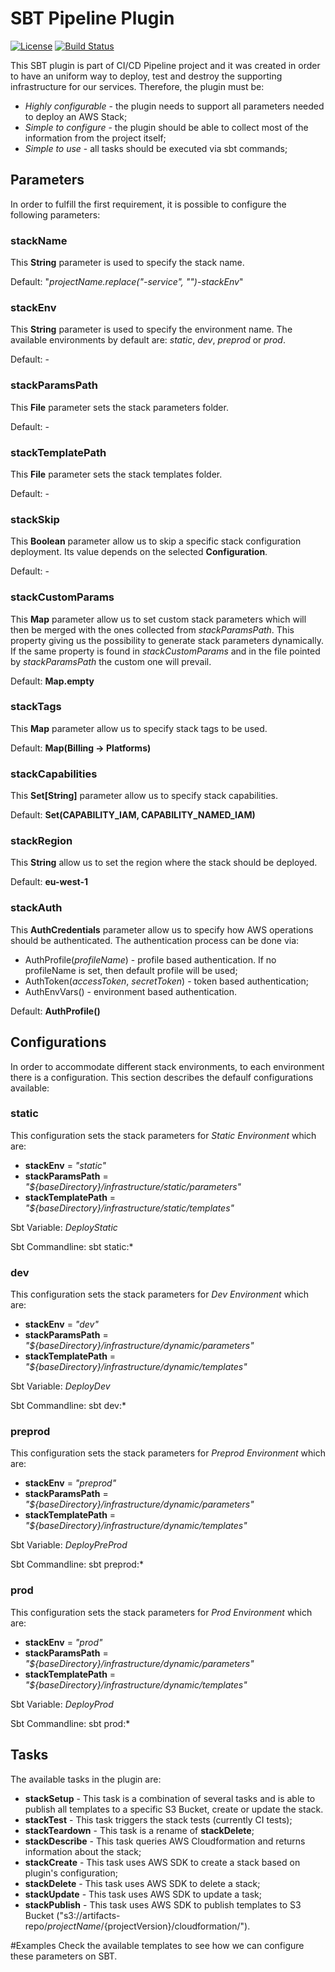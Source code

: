 # SBT Pipeline Plugin

[![License](https://img.shields.io/badge/License-Apache%202.0-blue.svg)](https://opensource.org/licenses/Apache-2.0) [![Build Status](https://jenkins-prod.api-platforms.telegraph.co.uk/job/Pipeline/job/sbt-pipeline-plugin/badge/icon)](https://jenkins-prod.api-platforms.telegraph.co.uk/job/Pipeline/job/sbt-pipeline-plugin/)

This SBT plugin is part of CI/CD Pipeline project and it was created in order to have an uniform way to deploy,
test and destroy the supporting infrastructure for our services. Therefore, the plugin must be:
 * *Highly configurable* - the plugin needs to support all parameters needed to deploy an AWS Stack;
 * *Simple to configure* - the plugin should be able to collect most of the information from the project itself;
 * *Simple to use* - all tasks should be executed via sbt commands;

## Parameters
In order to fulfill the first requirement, it is possible to configure the following parameters:

### stackName
This **String** parameter is used to specify the stack name.  

Default: "*projectName.replace("-service", "")*-*stackEnv*"

### stackEnv
This **String** parameter is used to specify the environment name. The available environments by default 
are: *static*, *dev*, *preprod* or *prod*.

Default: -

### stackParamsPath
This **File** parameter sets the stack parameters folder.

Default: -
 
### stackTemplatePath
This **File** parameter sets the stack templates folder.

Default: -

### stackSkip
This **Boolean** parameter allow us to skip a specific stack configuration deployment. Its value depends on 
the selected **Configuration**.

Default: -

### stackCustomParams
This **Map** parameter allow us to set custom stack parameters which will then be merged with the ones collected 
from *stackParamsPath*. This property giving us the possibility to generate stack parameters dynamically.
If the same property is found in *stackCustomParams* and in the file pointed by *stackParamsPath* the custom one 
will prevail. 

Default: **Map.empty**
 
### stackTags
This **Map** parameter allow us to specify stack tags to be used.

Default: **Map(Billing -> Platforms)**
 
### stackCapabilities 
This **Set[String]** parameter allow us to specify stack capabilities.

Default: **Set(CAPABILITY\_IAM, CAPABILITY\_NAMED\_IAM)**

### stackRegion  
This **String** allow us to set the region where the stack should be deployed.

Default: **eu-west-1**

### stackAuth         
This **AuthCredentials** parameter allow us to specify how AWS operations should be authenticated. The authentication 
process can be done via:
 * AuthProfile(*profileName*) - profile based authentication. If no profileName is set, then default 
 profile will be used;
 * AuthToken(*accessToken*, *secretToken*) - token based authentication;
 * AuthEnvVars() - environment based authentication.
 
Default: **AuthProfile()** 


## Configurations
In order to accommodate different stack environments, to each environment there is a configuration. This section 
describes the defaulf configurations available:


### static
This configuration sets the stack parameters for *Static Environment* which are:
 * **stackEnv** = *"static"*
 * **stackParamsPath** = *"${baseDirectory}/infrastructure/static/parameters"*
 * **stackTemplatePath** = *"${baseDirectory}/infrastructure/static/templates"*

Sbt Variable: *DeployStatic* 

Sbt Commandline: sbt static:*


### dev
This configuration sets the stack parameters for *Dev Environment* which are:
 * **stackEnv** = *"dev"*
 * **stackParamsPath** = *"${baseDirectory}/infrastructure/dynamic/parameters"*
 * **stackTemplatePath** = *"${baseDirectory}/infrastructure/dynamic/templates"*

Sbt Variable: *DeployDev* 

Sbt Commandline: sbt dev:*


### preprod
This configuration sets the stack parameters for *Preprod Environment* which are:
 * **stackEnv** = *"preprod"*
 * **stackParamsPath** = *"${baseDirectory}/infrastructure/dynamic/parameters"*
 * **stackTemplatePath** = *"${baseDirectory}/infrastructure/dynamic/templates"*

Sbt Variable: *DeployPreProd* 

Sbt Commandline: sbt preprod:*


### prod
This configuration sets the stack parameters for *Prod Environment* which are:
 * **stackEnv** = *"prod"*
 * **stackParamsPath** = *"${baseDirectory}/infrastructure/dynamic/parameters"*
 * **stackTemplatePath** = *"${baseDirectory}/infrastructure/dynamic/templates"*

Sbt Variable: *DeployProd* 

Sbt Commandline: sbt prod:*


## Tasks
The available tasks in the plugin are:
* **stackSetup** - This task is a combination of several tasks and is able to publish all templates to a specific 
S3 Bucket, create or update the stack.
* **stackTest** - This task triggers the stack tests (currently CI tests);
* **stackTeardown** - This task is a rename of **stackDelete**;
* **stackDescribe** - This task queries AWS Cloudformation and returns information about the stack;
* **stackCreate** - This task uses AWS SDK to create a stack based on plugin's configuration;
* **stackDelete** - This task uses AWS SDK to delete a stack;
* **stackUpdate** - This task uses AWS SDK to update a task;  
* **stackPublish** - This task uses AWS SDK to publish templates to S3 Bucket ("s3://artifacts-repo/${projectName}/${projectVersion}/cloudformation/"). 


#Examples
Check the available templates to see how we can configure these parameters on SBT.
